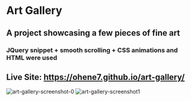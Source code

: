 # Art Gallery 
## A project showcasing a few pieces of fine art
### JQuery snippet + smooth scrolling + CSS animations and HTML were used

## Live Site: https://ohene7.github.io/art-gallery/

![art-gallery-screenshot-0](https://user-images.githubusercontent.com/73366421/104988062-1931a980-59e5-11eb-9234-edb0f2f4df2d.png)
![art-gallery-screenshot1](https://user-images.githubusercontent.com/73366421/104988070-1f278a80-59e5-11eb-89ef-303f7ab5fdad.png)
